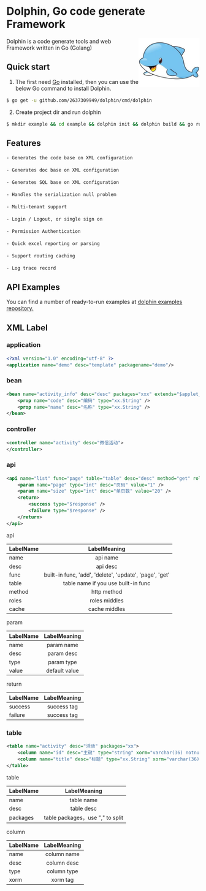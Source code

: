 # Dolphin, Go code generate Framework

<img align="right" width="159px" src="./assets/dolphin.jpeg">

Dolphin is a code generate tools and web Framework written in Go (Golang)

## Quick start

1. The first need [Go](https://golang.org/) installed, then you can use the below Go command to install Dolphin.
```sh
$ go get -u github.com/2637309949/dolphin/cmd/dolphin
```

2. Create project dir and run dolphin

```sh
$ mkdir example && cd example && dolphin init && dolphin build && go run main
```

## Features

```
- Generates the code base on XML configuration

- Generates doc base on XML configuration

- Generates SQL base on XML configuration

- Handles the serialization null problem

- Multi-tenant support

- Login / Logout, or single sign on

- Permission Authentication

- Quick excel reporting or parsing

- Support routing caching

- Log trace record
```

## API Examples
You can find a number of ready-to-run examples at [dolphin examples repository.](https://github.com/2637309949/dolphin-ui)


## XML Label

### application

```xml
<?xml version="1.0" encoding="utf-8" ?>
<application name="demo" desc="template" packagename="demo"/>
```

### bean

```xml
<bean name="activity_info" desc="desc" packages="xxx" extends="$applet_activity">
    <prop name="code" desc="编码" type="xx.String" />
    <prop name="name" desc="名称" type="xx.String" />
</bean>
```

### controller

```xml
<controller name="activity" desc="微信活动">
</controller>
```

### api

```xml
<api name="list" func="page" table="table" desc="desc" method="get" roles="X3ed" cache="60">
    <param name="page" type="int" desc="页码" value="1" />
    <param name="size" type="int" desc="单页数" value="20" />
    <return>
        <success type="$response" />
        <failure type="$response" />
    </return>
</api>
```
api

| LabelName   |      LabelMeaning      |
|----------|:-------------:|
| name |  api name |
| desc |    api desc   |
| func | built-in func, 'add', 'delete', 'update', 'page', 'get' |
| table |    table name if you use built-in func   |
| method |    http method   |
| roles |    roles middles   |
| cache |    cache middles   |

param

| LabelName   |      LabelMeaning      |
|----------|:-------------:|
| name |  param name |
| desc |    param desc  |
| type | param type |
| value | default value |

return

| LabelName   |      LabelMeaning      |
|----------|:-------------:|
| success |  success tag |
| failure |    success tag  |


### table

```xml
<table name="activity" desc="活动" packages="xx">
	<column name="id" desc="主键" type="string" xorm="varchar(36) notnull unique pk" />
	<column name="title" desc="标题" type="xx.String" xorm="varchar(36)" />
</table>
```

table

| LabelName   |      LabelMeaning      |
|----------|:-------------:|
| name |  table name |
| desc |    table desc   |
| packages | table packages，use "," to split |

column

| LabelName   |      LabelMeaning      |
|----------|:-------------:|
| name |  column name |
| desc |    column desc  |
| type | column type |
| xorm | xorm tag |
